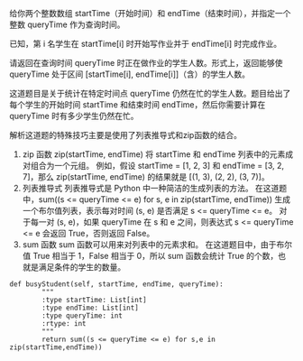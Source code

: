 给你两个整数数组 startTime（开始时间）和 endTime（结束时间），并指定一个整数 queryTime 作为查询时间。

已知，第 i 名学生在 startTime[i] 时开始写作业并于 endTime[i] 时完成作业。

请返回在查询时间 queryTime 时正在做作业的学生人数。形式上，返回能够使 queryTime 处于区间 [startTime[i], endTime[i]]（含）的学生人数。

这道题目是关于统计在特定时间点 queryTime 仍然在忙的学生人数。题目给出了每个学生的开始时间 startTime 和结束时间 endTime，然后你需要计算在 queryTime 时有多少学生仍然在忙。

解析这道题的特殊技巧主要是使用了列表推导式和zip函数的结合。

1. zip 函数
zip(startTime, endTime) 将 startTime 和 endTime 列表中的元素成对组合为一个元组。
例如，假设 startTime = [1, 2, 3] 和 endTime = [3, 2, 7]，那么 zip(startTime, endTime) 的结果就是 [(1, 3), (2, 2), (3, 7)]。
2. 列表推导式
列表推导式是 Python 中一种简洁的生成列表的方法。
在这道题中，sum((s <= queryTime <= e) for s, e in zip(startTime, endTime)) 生成一个布尔值列表，表示每对时间 (s, e) 是否满足 s <= queryTime <= e。
对于每一对 (s, e)，如果 queryTime 在 s 和 e 之间，则表达式 s <= queryTime <= e 会返回 True，否则返回 False。
3. sum 函数
sum 函数可以用来对列表中的元素求和。
在这道题目中，由于布尔值 True 相当于 1，False 相当于 0，所以 sum 函数会统计 True 的个数，也就是满足条件的学生的数量。

```
def busyStudent(self, startTime, endTime, queryTime):
        """
        :type startTime: List[int]
        :type endTime: List[int]
        :type queryTime: int
        :rtype: int
        """
        return sum((s <= queryTime <= e) for s,e in zip(startTime,endTime))
```

